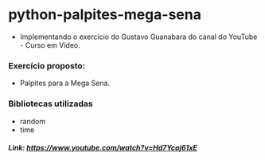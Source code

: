 # python-palpites-mega-sena
 - Implementando o exercício do Gustavo Guanabara do canal do YouTube - Curso em Vídeo.

### Exercício proposto: 
 - Palpites para a Mega Sena.

### Bibliotecas utilizadas
 - random
 - time





##### Link: https://www.youtube.com/watch?v=Hd7Ycaj61xE
